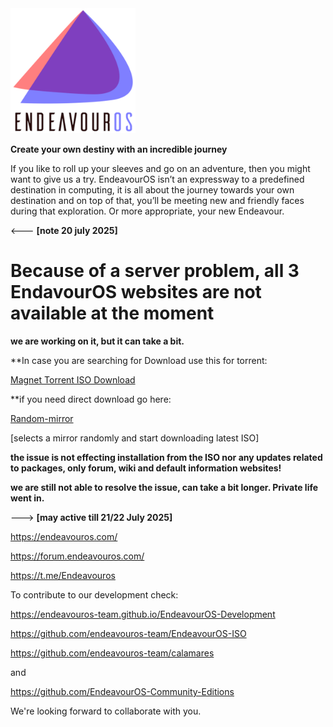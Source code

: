 <img src="https://raw.githubusercontent.com/endeavouros-team/artwork-images-logo/master/endeavouros-drop-shadow.png" alt="banner" width="200"/>

**Create your own destiny with an incredible journey**

If you like to roll up your sleeves and go on an adventure, then you might want to give us a try. EndeavourOS isn’t an expressway to a predefined destination in computing, it is all about the journey towards your own destination and on top of that, you’ll be meeting new and friendly faces during that exploration. Or more appropriate, your new Endeavour.

<--- **[note 20 july 2025]**

# **Because of a server problem, all 3 EndavourOS websites are not available at the moment**

**we are working on it, but it can take a bit.**

**In case you are searching for Download use this for torrent: 

[Magnet Torrent ISO Download](https://www.kamprad.net/index.php/magnet-test-page/)

**if you need direct download go here: 

[Random-mirror](https://www.endeavour.kamprad.net/mirrormagic)

[selects a mirror randomly and start downloading latest ISO]

**the issue is not effecting installation from the ISO nor any updates related to packages, only forum, wiki and default information websites!**

**we are still not able to resolve the issue, can take a bit longer. Private life went in.**

---> **[may active till 21/22 July 2025]**

https://endeavouros.com/

https://forum.endeavouros.com/

https://t.me/Endeavouros

To contribute to our development check:

https://endeavouros-team.github.io/EndeavourOS-Development

https://github.com/endeavouros-team/EndeavourOS-ISO

https://github.com/endeavouros-team/calamares

and

https://github.com/EndeavourOS-Community-Editions

We're looking forward to collaborate with you.
